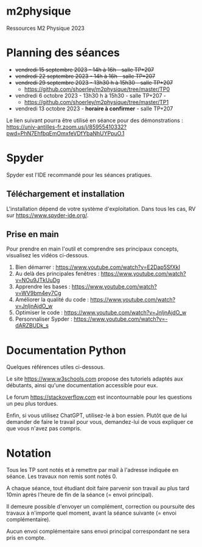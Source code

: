 # m2physique
Ressources M2 Physique 2023


# Planning des séances
* ~~vendredi 15 septembre 2023 - 14h à 16h - salle TP+207~~
* ~~vendredi 22 septembre 2023 - 14h à 16h - salle TP+207~~
* ~~vendredi 29 septembre 2023 - 13h30 h à 15h30 - salle TP+207~~
  * https://github.com/shoerley/m2physique/tree/master/TP0
* vendredi 6 octobre 2023 - 13h30 h à 15h30 - salle TP+207 - 
  * https://github.com/shoerley/m2physique/tree/master/TP1
* vendredi 13 octobre 2023 - **horaire à confirmer**  - salle TP+207

Le lien suivant pourra être utilisé en séance pour des démonstrations : https://univ-antilles-fr.zoom.us/j/85955410332?pwd=PhN7EhfbqEmOmxfeVDfYbaNhUYPpuO.1
# Spyder

Spyder est l'IDE recommandé pour les séances pratiques. 

## Téléchargement et installation 

L'installation dépend de votre système d'exploitation. Dans tous les cas, RV sur https://www.spyder-ide.org/.

## Prise en main

Pour prendre en main l'outil et comprendre ses principaux concepts, visualisez les vidéos ci-dessous.

1. Bien démarrer : https://www.youtube.com/watch?v=E2Dap5SfXkI
2. Au delà des principales fenêtres : https://www.youtube.com/watch?v=NOu9JTkUuDg
3. Apprendre les bases : https://www.youtube.com/watch?v=WV9bm4ey7Cg
4. Améliorer la qualité du code : https://www.youtube.com/watch?v=JnljnAjdO_w
5. Optimiser le code : https://www.youtube.com/watch?v=JnljnAjdO_w
6. Personnaliser Sypder : https://www.youtube.com/watch?v=-dARZBUDk_s

# Documentation Python

Quelques références utiles ci-dessous.

Le site https://www.w3schools.com propose des tutoriels adaptés aux débutants, ainsi qu'une documentation accessible pour eux.

Le forum https://stackoverflow.com est incontournable pour les questions un peu plus tordues.

Enfin, si vous utilisez ChatGPT, utilisez-le à bon essien. Plutôt que de lui demander de faire le travail pour vous, demandez-lui de vous expliquer ce que vous n'avez pas compris.

# Notation

Tous les TP sont notés et à remettre par mail à l'adresse indiquée en séance. Les travaux non remis sont notés 0.

A chaque séance, tout étudiant doit faire parvenir son travail au plus tard 10min après l'heure de fin de la séance (= envoi principal).

Il demeure possible d'envoyer un complément, correction ou poursuite des travaux à n'importe quel moment, avant la séance suivante (= envoi complémentaire).

Aucun envoi complémentaire sans envoi principal correspondant ne sera pris en compte.

